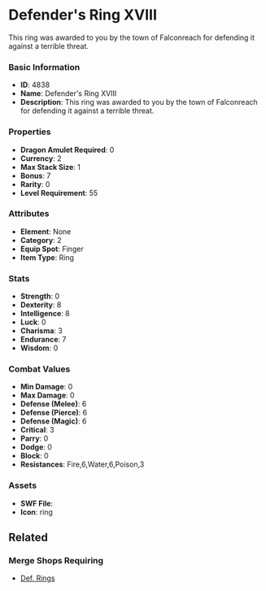 # Defender's Ring XVIII

This ring was awarded to you by the town of Falconreach for defending it against a terrible threat. 

### Basic Information

- **ID**: 4838
- **Name**: Defender&#039;s Ring XVIII
- **Description**: This ring was awarded to you by the town of Falconreach for defending it against a terrible threat. 

### Properties

- **Dragon Amulet Required**: 0
- **Currency**: 2
- **Max Stack Size**: 1
- **Bonus**: 7
- **Rarity**: 0
- **Level Requirement**: 55

### Attributes

- **Element**: None
- **Category**: 2
- **Equip Spot**: Finger
- **Item Type**: Ring

### Stats

- **Strength**: 0
- **Dexterity**: 8
- **Intelligence**: 8
- **Luck**: 0
- **Charisma**: 3
- **Endurance**: 7
- **Wisdom**: 0

### Combat Values

- **Min Damage**: 0
- **Max Damage**: 0
- **Defense (Melee)**: 6
- **Defense (Pierce)**: 6
- **Defense (Magic)**: 6
- **Critical**: 3
- **Parry**: 0
- **Dodge**: 0
- **Block**: 0
- **Resistances**: Fire,6,Water,6,Poison,3

### Assets

- **SWF File**: 
- **Icon**: ring

## Related

### Merge Shops Requiring

- [Def. Rings](../merge-shops/3-def-rings.md)

